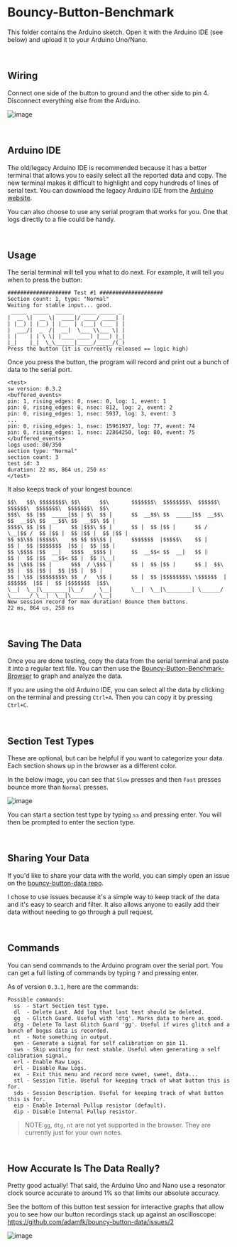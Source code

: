 # Bouncy-Button-Benchmark
This folder contains the Arduino sketch. Open it with the Arduino IDE (see below) and upload it to your Arduino Uno/Nano.

<br>

## Wiring
Connect one side of the button to ground and the other side to pin 4. Disconnect everything else from the Arduino.

![image](https://github.com/adamfk/bouncy-button/assets/274012/4330681e-52c2-424a-9798-b20fd8b10150)


<br>

## Arduino IDE
The old/legacy Arduino IDE is recommended because it has a better terminal that allows you to easily select all the reported data and copy. The new terminal makes it difficult to highlight and copy hundreds of lines of serial text. You can download the legacy Arduino IDE from the [Arduino website](https://www.arduino.cc/en/Main/OldSoftwareReleases).

You can also choose to use any serial program that works for you. One that logs directly to a file could be handy.

<br>

## Usage
The serial terminal will tell you what to do next. For example, it will tell you when to press the button:
    
```
#################### Test #1 ####################
Section count: 1, type: "Normal"
Waiting for stable input... good.
 _____  _____  ______  _____ _____ _ 
|  __ \|  __ \|  ____|/ ____/ ____| |
| |__) | |__) | |__  | (___| (___ | |
|  ___/|  _  /|  __|  \___ \\___ \| |
| |    | | \ \| |____ ____) |___) |_|
|_|    |_|  \_\______|_____/_____/(_)
Press the button (it is currently released == logic high)
```

Once you press the button, the program will record and print out a bunch of data to the serial port.

```
<test>
sw version: 0.3.2
<buffered_events>
pin: 1, rising_edges: 0, nsec: 0, log: 1, event: 1
pin: 0, rising_edges: 0, nsec: 812, log: 2, event: 2
pin: 0, rising_edges: 1, nsec: 5937, log: 3, event: 3
...
pin: 0, rising_edges: 1, nsec: 15961937, log: 77, event: 74
pin: 0, rising_edges: 1, nsec: 22864250, log: 80, event: 75
</buffered_events>
logs used: 80/350
section type: "Normal"
section count: 3
test id: 3
duration: 22 ms, 864 us, 250 ns
</test>
```

It also keeps track of your longest bounce:
```
$$\   $$\ $$$$$$$$\ $$\      $$\       $$$$$$$\  $$$$$$$$\  $$$$$$\   $$$$$$\  $$$$$$$\  $$$$$$$\  $$\ 
$$$\  $$ |$$  _____|$$ | $\  $$ |      $$  __$$\ $$  _____|$$  __$$\ $$  __$$\ $$  __$$\ $$  __$$\ $$ |
$$$$\ $$ |$$ |      $$ |$$$\ $$ |      $$ |  $$ |$$ |      $$ /  \__|$$ /  $$ |$$ |  $$ |$$ |  $$ |$$ |
$$ $$\$$ |$$$$$\    $$ $$ $$\$$ |      $$$$$$$  |$$$$$\    $$ |      $$ |  $$ |$$$$$$$  |$$ |  $$ |$$ |
$$ \$$$$ |$$  __|   $$$$  _$$$$ |      $$  __$$< $$  __|   $$ |      $$ |  $$ |$$  __$$< $$ |  $$ |\__|
$$ |\$$$ |$$ |      $$$  / \$$$ |      $$ |  $$ |$$ |      $$ |  $$\ $$ |  $$ |$$ |  $$ |$$ |  $$ | 
$$ | \$$ |$$$$$$$$\ $$  /   \$$ |      $$ |  $$ |$$$$$$$$\ \$$$$$$  | $$$$$$  |$$ |  $$ |$$$$$$$  |$$\ 
\__|  \__|\________|\__/     \__|      \__|  \__|\________| \______/  \______/ \__|  \__|\_______/ \__|
New session record for max duration! Bounce them buttons.
22 ms, 864 us, 250 ns
```

<br>


## Saving The Data
Once you are done testing, copy the data from the serial terminal and paste it into a regular text file. You can then use the [Bouncy-Button-Benchmark-Browser](../bbb-browser/README.md) to graph and analyze the data.

If you are using the old Arduino IDE, you can select all the data by clicking on the terminal and pressing `Ctrl+A`. Then you can copy it by pressing `Ctrl+C`.


<br>


## Section Test Types
These are optional, but can be helpful if you want to categorize your data. Each section shows up in the browser as a different color.

In the below image, you can see that `Slow` presses and then `Fast` presses bounce more than `Normal` presses.

![image](https://github.com/adamfk/bouncy-button/assets/274012/03b401a3-8e64-4283-a423-7a76e8a3c8e8)

You can start a section test type by typing `ss` and pressing enter. You will then be prompted to enter the section type.


<br>


## Sharing Your Data
If you'd like to share your data with the world, you can simply open an issue on the [bouncy-button-data repo](https://github.com/adamfk/bouncy-button-data/issues/new/choose).

I chose to use issues because it's a simple way to keep track of the data and it's easy to search and filter. It also allows anyone to easily add their data without needing to go through a pull request.


<br>


## Commands
You can send commands to the Arduino program over the serial port. You can get a full listing of commands by typing `?` and pressing enter.

As of version `0.3.1`, here are the commands:

```
Possible commands: 
  ss  - Start Section test type.
  dl  - Delete Last. Add log that last test should be deleted.
  gg  - Glitch Guard. Useful with 'dtg'. Marks data to here as good.
  dtg - Delete To last Glitch Guard 'gg'. Useful if wires glitch and a bunch of bogus data is recorded.
  nt  - Note something in output.
  gen - Generate a signal for self calibration on pin 11.
  sws - Skip waiting for next stable. Useful when generating a self calibration signal.
  erl - Enable Raw Logs.
  drl - Disable Raw Logs.
  ex  - Exit this menu and record more sweet, sweet, data...
  stl - Session Title. Useful for keeping track of what button this is for.
  sds - Session Description. Useful for keeping track of what button this is for.
  eip - Enable Internal Pullup resistor (default).
  dip - Disable Internal Pullup resistor.
```

> NOTE:`gg`, `dtg`, `nt` are not yet supported in the browser. They are currently just for your own notes.

<br>


## How Accurate Is The Data Really?
Pretty good actually! That said, the Arduino Uno and Nano use a resonator clock source accurate to around 1% so that limits our absolute accuracy.

See the bottom of this button test session for interactive graphs that allow you to see how our button recordings stack up against an oscilloscope: https://github.com/adamfk/bouncy-button-data/issues/2

![image](https://github.com/adamfk/bouncy-button-data/assets/274012/330320e9-8d55-476a-805a-062b67e47283)

